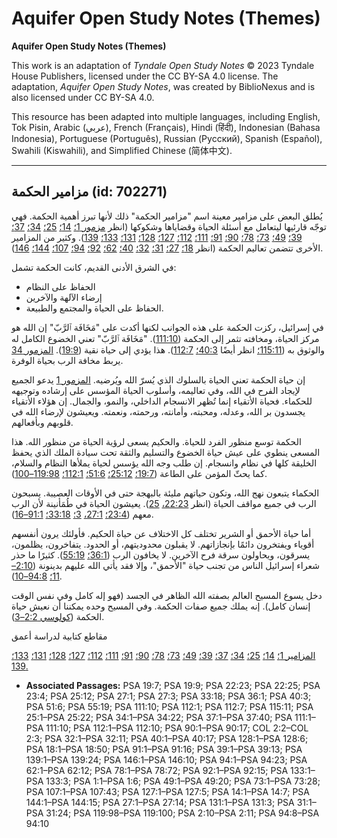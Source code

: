 # Aquifer Open Study Notes (Themes)

**Aquifer Open Study Notes (Themes)**

This work is an adaptation of *Tyndale Open Study Notes* © 2023 Tyndale House Publishers, licensed under the CC BY\-SA 4\.0 license. The adaptation, *Aquifer Open Study Notes*, was created by BiblioNexus and is also licensed under CC BY\-SA 4\.0\.

This resource has been adapted into multiple languages, including English, Tok Pisin, Arabic (عربي), French (Français), Hindi (हिंदी), Indonesian (Bahasa Indonesia), Portuguese (Português), Russian (Русский), Spanish (Español), Swahili (Kiswahili), and Simplified Chinese (简体中文).



--------------------------------

## مزامير الحكمة (id: 702271)

يُطلق البعض على مزامير معينة اسم "مزامير الحكمة" ذلك لأنها تبرز أهمية الحكمة. فهي توجّه قارئيها ليتعامل مع أسئلة الحياة وقضاياها وشكوكها (انظر [مزمور 1؛](https://ref.ly/Ps1:1-Ps1:6) [14؛](https://ref.ly/Ps14:1-Ps14:7) [25؛](https://ref.ly/Ps25:1-Ps25:22) [34؛](https://ref.ly/Ps34:1-Ps34:22) [37؛](https://ref.ly/Ps37:1-Ps37:40) [39؛](https://ref.ly/Ps39:1-Ps39:13) [49؛](https://ref.ly/Ps49:1-Ps49:20) [73؛](https://ref.ly/Ps73:1-Ps73:28) [78؛](https://ref.ly/Ps78:1-Ps78:72) [90؛](https://ref.ly/Ps90:1-Ps90:17) [91؛](https://ref.ly/Ps91:1-Ps91:16) [111؛](https://ref.ly/Ps111:1-Ps111:10) [112؛](https://ref.ly/Ps112:1-Ps112:10) [127؛](https://ref.ly/Ps127:1-Ps127:5) [128؛](https://ref.ly/Ps128:1-Ps128:6) [131؛](https://ref.ly/Ps131:1-Ps131:3) [133؛](https://ref.ly/Ps133:1-Ps133:3) [139](https://ref.ly/Ps139:1-Ps139:24)). وكثير من المزامير الأخرى تتضمن تعاليم الحكمة (انظر [18؛](https://ref.ly/Ps18:1-Ps18:50) [27؛](https://ref.ly/Ps27:1-Ps27:14) [31؛](https://ref.ly/Ps31:1-Ps31:24) [32؛](https://ref.ly/Ps32:1-Ps32:11) [40؛](https://ref.ly/Ps40:1-Ps40:17) [62؛](https://ref.ly/Ps62:1-Ps62:12) [92؛](https://ref.ly/Ps92:1-Ps92:15) [94؛](https://ref.ly/Ps94:1-Ps94:23) [107؛](https://ref.ly/Ps107:1-Ps107:43) [144؛](https://ref.ly/Ps144:1-Ps144:15) [146](https://ref.ly/Ps146:1-Ps146:10)).

في الشرق الأدنى القديم، كانت الحكمة تشمل:

* الحفاظ على النظام
* إرضاء الآلهة والآخرين
* الحفاظ على الحياة والمجتمع والطبيعة.

في إسرائيل، ركزت الحكمة على هذه الجوانب لكنها أكدت على "مَخَافَة ٱلرَّبّ" إن الله هو مركز الحياة، ومخافته تثمر إلى الحكمة ([111:10](https://ref.ly/Ps111:10)). "مَخَافَة ٱلرَّبّ" تعني الخضوع الكامل له والوثوق به ([115:11؛](https://ref.ly/Ps115:11) انظر أيضًا [40:3؛](https://ref.ly/Ps40:3) [112:7](https://ref.ly/Ps112:7)). هذا يؤدي إلى حياة نقية ([19:9](https://ref.ly/Ps19:9)). [المزمور 34](https://ref.ly/Ps34:1-Ps34:22) يربط مخافة الرب بحياة الوفرة.

إن حياة الحكمة تعني الحياة بالسلوك الذي يُسرّ الله ويُرضيه. [المزمور 1](https://ref.ly/Ps1:1-Ps1:6) يدعو الجميع لإيجاد الفرح في الله، وفي تعاليمه، وأسلوب الحياة المؤسس على إرشاده وتوجيهه للحكماء. فحياة الأتقياء إنما تُظهر الانسجام الداخلي، والنمو، والجمال. إن هؤلاء الأتقياء يجسدون بر الله، وعدله، ومحبته، وأمانته، ورحمته، ونعمته. ويعيشون لإرضاء الله في قلوبهم وبأفعالهم.

الحكمة توسع منظور الفرد للحياة. والحكيم يسعى لرؤية الحياة من منظور الله. هذا المسعى ينطوي على عيش حياة الخضوع والتسليم والثقة تحت سيادة الملك الذي يحفظ الخليقة كلها في نظام وانسجام. إن طلب وجه الله يؤسس لحياة يملأها النظام والسلام، كما يحثّ المؤمن على الطاعة ([19:7؛](https://ref.ly/Ps19:7) [25:12؛](https://ref.ly/Ps25:12) [51:6؛](https://ref.ly/Ps51:6) [112:1؛](https://ref.ly/Ps112:1) [119:98–100](https://ref.ly/Ps119:98-Ps119:100)).

الحكماء يتبعون نهج الله، وتكون حياتهم مليئة بالبهجة حتى في الأوقات العصيبة. يسبحون الرب في جميع مواقف الحياة (انظر [22:23،](https://ref.ly/Ps22:23) [25](https://ref.ly/Ps22:25)). يعيشون الحياة في طُمَأنينة لأن الرب معهم ([23:4؛](https://ref.ly/Ps23:4) [27:1،](https://ref.ly/Ps27:1) [3؛](https://ref.ly/Ps27:3) [33:18؛](https://ref.ly/Ps33:18) [91:1–16](https://ref.ly/Ps91:1-Ps91:16)).

أما حياة الأحمق أو الشرير تختلف كل الاختلاف عن حياة الحكيم. فأولئك يرون أنفسهم أقوياء ويفتخرون دائمًا بإنجازاتهم. لا يقبلون محدوديتهم، أو الحدود. يتفاخرون، يظلمون، يسرقون، ويحاولون سرقة فرح الآخرين. لا يخافون الرب ([36:1؛](https://ref.ly/Ps36:1) [55:19](https://ref.ly/Ps55:19)). كثيرًا ما حذر شعراء إسرائيل الناس من تجنب حياة "الأحمق"، وإلا فقد يأتي الله عليهم بدينونة ([2:10–11؛](https://ref.ly/Ps2:10-Ps2:11) [94:8–10](https://ref.ly/Ps94:8-Ps94:10)).

دخل يسوع المسيح العالم بصفته الله الظاهر في الجسد (فهو إله كامل وفي نفس الوقت إنسان كامل). إنه يملك جميع صفات الحكمة. وفي المسيح وحده يمكننا أن نعيش حياة الحكمة ([كولوسي 2:2–3](https://ref.ly/Col2:2-Col2:3)).

مقاطع كتابية لدراسة أعمق

[المزامير 1؛](https://ref.ly/Ps1:1-Ps1:6) [14؛](https://ref.ly/Ps14:1-Ps14:7) [25؛](https://ref.ly/Ps25:1-Ps25:22) [34؛](https://ref.ly/Ps34:1-Ps34:22) [37؛](https://ref.ly/Ps37:1-Ps37:40) [39؛](https://ref.ly/Ps39:1-Ps39:13) [49؛](https://ref.ly/Ps49:1-Ps49:20) [73؛](https://ref.ly/Ps73:1-Ps73:28) [78؛](https://ref.ly/Ps78:1-Ps78:72) [90؛](https://ref.ly/Ps90:1-Ps90:17) [91؛](https://ref.ly/Ps91:1-Ps91:16) [111؛](https://ref.ly/Ps111:1-Ps111:10) [112؛](https://ref.ly/Ps112:1-Ps112:10) [127؛](https://ref.ly/Ps127:1-Ps127:5) [128؛](https://ref.ly/Ps128:1-Ps128:6) [131؛](https://ref.ly/Ps131:1-Ps131:3) [133؛](https://ref.ly/Ps133:1-Ps133:3) [139\.](https://ref.ly/Ps139:1-Ps139:24)

* **Associated Passages:** PSA 19:7; PSA 19:9; PSA 22:23; PSA 22:25; PSA 23:4; PSA 25:12; PSA 27:1; PSA 27:3; PSA 33:18; PSA 36:1; PSA 40:3; PSA 51:6; PSA 55:19; PSA 111:10; PSA 112:1; PSA 112:7; PSA 115:11; PSA 25:1–PSA 25:22; PSA 34:1–PSA 34:22; PSA 37:1–PSA 37:40; PSA 111:1–PSA 111:10; PSA 112:1–PSA 112:10; PSA 90:1–PSA 90:17; COL 2:2–COL 2:3; PSA 32:1–PSA 32:11; PSA 40:1–PSA 40:17; PSA 128:1–PSA 128:6; PSA 18:1–PSA 18:50; PSA 91:1–PSA 91:16; PSA 39:1–PSA 39:13; PSA 139:1–PSA 139:24; PSA 146:1–PSA 146:10; PSA 94:1–PSA 94:23; PSA 62:1–PSA 62:12; PSA 78:1–PSA 78:72; PSA 92:1–PSA 92:15; PSA 133:1–PSA 133:3; PSA 1:1–PSA 1:6; PSA 49:1–PSA 49:20; PSA 73:1–PSA 73:28; PSA 107:1–PSA 107:43; PSA 127:1–PSA 127:5; PSA 14:1–PSA 14:7; PSA 144:1–PSA 144:15; PSA 27:1–PSA 27:14; PSA 131:1–PSA 131:3; PSA 31:1–PSA 31:24; PSA 119:98–PSA 119:100; PSA 2:10–PSA 2:11; PSA 94:8–PSA 94:10


